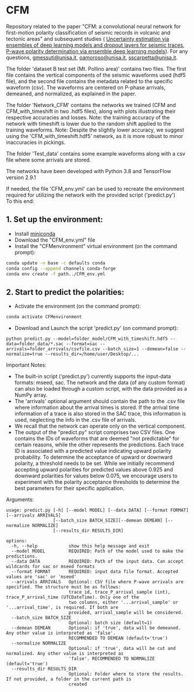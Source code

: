 # CFM
Repository related to the paper "CFM: a convolutional neural network for first-motion polarity classification of seismic records in volcanic and tectonic areas" and subsequent studies ( [Uncertainty estimation via ensembles of deep learning 
models and dropout layers for seismic traces]([https://www.researchgate.net/profile/Giovanni-Messuti/publication/384770747_Uncertainty_estimation_via_ensembles_of_deep_learning_models_and_dropout_layers_for_seismic_traces/links/671a5754edbc012ea13d08bf/Uncertainty-estimation-via-ensembles-of-deep-learning-models-and-dropout-layers-for-seismic-traces.pdf](https://link.springer.com/chapter/10.1007/978-981-96-0994-9_10)), [P-wave polarity determination via ensemble deep learning models](https://en.sif.it/journals/sif/ncc/econtents/2024/047/05/article/16)). For any questions, gmessuti@unisa.it, oamoroso@unisa.it, sscarpetta@unisa.it.

The folder 'dataset B test set (Mt. Pollino area)' contains two files. The first file contains the vertical components of the seismic waveforms used (hdf5 file), and the second file contains the metadata related to the specific waveform (csv).
The waveforms are centered on P-phase arrivals, demeaned, and normalized, as explained in the paper.

The folder 'Network_CFM' contains the networks we trained (CFM and CFM_with_timeshift in two .hdf5 files), along with plots illustrating their respective accuracies and losses. Note: the training accuracy of the network with timeshift is lower due to the random shift applied to the training waveforms. Note: Despite the slightly lower accuracy, we suggest using the 'CFM_with_timeshift.hdf5' network, as it is more robust to minor inaccuracies in pickings.

The folder 'Test_data' contains some example waveforms along with a csv file where some arrivals are stored.

The networks have been developed with Python 3.8 and TensorFlow version 2.9.1


If needed, the file 'CFM_env.yml' can be used to recreate the environment required for utilizing the network with the provided script ('predict.py')<br>
To this end:

## 1. Set up the environment:
- Install [miniconda](https://docs.conda.io/en/latest/miniconda.html)
- Download the "CFM_env.yml" file
- Install the "CFMenvironment" virtual environment (on the command prompt):
```bash
conda update -n base -c defaults conda
conda config --append channels conda-forge
conda env create -f path../CFM_env.yml
```

## 2. Start to predict the polarities:
- Activate the environment (on the command prompt):
```bash
conda activate CFMenvironment
```

- Download and Launch the script 'predict.py' (on command prompt):
```
python predict.py --model=folder_model/CFM_with_timeshift.hdf5 --data=folder_data/*.sac --format=sac --arrivals=folder_arrivals/csvfile.csv --batch_size=1 --demean=false --normalize=true --results_dir=/home/user/Desktop/...
```


Important Notes: <br>
- The built-in script ('predict.py') currently supports the input-data formats: mseed, sac. The network and the data (of any custom format) can also be loaded through a custom script, with the data provided as a NumPy array.<br>
- The 'arrivals' optional argument should contain the path to the .csv file where information about the arrival times is stored. If the arrival time information of a trace is also stored in the SAC trace, this information is used, neglecting the info in the .csv file of arrivals.<br>
- We recall that the network can operate only on the vertical component.
- The output of the "predict.py" script comprises two CSV files. One contains the IDs of waveforms that are deemed "not predictable" for certain reasons, while the other represents the predictions. Each trace ID is associated with a predicted value indicating upward polarity probability. To determine the acceptance of upward or downward polarity, a threshold needs to be set. While we initially recommend accepting upward polarities for predicted values above 0.925 and downward polarities for values below 0.075, we encourage users to experiment with the polarity acceptance thresholds to determine the best parameters for their specific application.

Arguments:
```
usage: predict.py [-h] [--model MODEL] [--data DATA] [--format FORMAT] [--arrivals ARRIVALS]
                  [--batch_size BATCH_SIZE][--demean DEMEAN] [--normalize NORMALIZE]
                  [--results_dir RESULTS_DIR]

options:
  -h, --help            show this help message and exit
  --model MODEL         REQUIRED: Path of the model used to make the predictions.
  --data DATA           REQUIRED: Path of the input data. Can accept wildcards for sac or mseed formats
  --format FORMAT       REQUIRED: input data file format. Accepted values are 'sac' or 'mseed'
  --arrivals ARRIVALS   Optional: CSV file where P-wave arrivals are specified. The structure must be as follows:
                        trace_id, trace_P_arrival_sample (int), trace_P_arrival_time (UTCDateTime). Only one of the
                        two columns, either '...arrival_sample' or '...arrival_time', is required. If both are
                        provided, arrival_sample will be considered.
  --batch_size BATCH_SIZE
                        Optional: batch size (default=1)
  --demean DEMEAN       Optional: if 'true', data will be demeaned. Any other value is interpreted as 'false'.
                        RECOMMENDED TO DEMEAN (default='true')
  --normalize NORMALIZE
                        Optional: if 'true', data will be cut and normalized. Any other value is interpreted as
                        'false'. RECOMMENDED TO NORMALIZE (default='true')
  --results_dir RESULTS_DIR
                        Optional: Folder where to store the results. If not provided, a folder in the current path is
                        created
```
